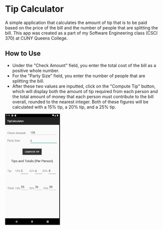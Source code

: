 # Tip Calculator
A simple application that calculates the amount of tip that is to be paid based on the price of the bill and the number of people that are splitting the bill. This app was created as a part of my Software Engineering class (CSCI 370) at CUNY Queens College. 

## How to Use
- Under the "Check Amount" field, you enter the total cost of the bill as a positive whole number. 
- For the "Party Size" field, you enter the number of people that are splitting the bill. 
- After these two values are inputted, click on the "Compute Tip" button, which will display both the amount of tip required from each person and the total amount of money that each person must contribute to the bill overall, rounded to the nearest integer. Both of these figures will be calculated with a 15% tip, a 20% tip, and a 25% tip. 

<img src="https://github.com/interborough/tip-calculator/blob/main/demonstration-picture.png?raw=true" height=363.5 width=178.5><br>